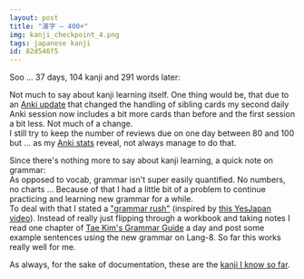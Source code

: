 ```yaml
---
layout: post
title: "漢字 — 400+"
img: kanji_checkpoint_4.png
tags: japanese kanji
id: 82d546f5
---
```


Soo ... 37 days, 104 kanji and 291 words later:

Not much to say about kanji learning itself. One thing would be, that due to an [Anki update](http://ankisrs.net/docs/changes.html#changes-in-2.0.13) that changed the handling of sibling cards my second daily Anki session now includes a bit more cards than before and the first session a bit less. Not much of a change.  
I still try to keep the number of reviews due on one day between 80 and 100 but ... as my [Anki stats](static/img/blog/anki_stats_131109.png) reveal, not always manage to do that.

Since there's nothing more to say about kanji learning, a quick note on grammar:  
As opposed to vocab, grammar isn't super easily quantified. No numbers, no charts ... Because of that I had a little bit of a problem to continue practicing and learning new grammar for a while.  
To deal with that I stated a ["grammar rush"](http://moc.sirtetris.com/grammar_rush/) (inspired by [this YesJapan video](https://www.youtube.com/watch?v=l-9H_vAx8-I#t=6m57s)). Instead of really just flipping through a workbook and taking notes I read one chapter of [Tae Kim's Grammar Guide](http://www.guidetojapanese.org/learn/grammar) a day and post some example sentences using the new grammar on Lang-8. So far this works really well for me.

As always, for the sake of documentation, these are the [kanji I know so far](static/dl/kanji_checkpoint_4).